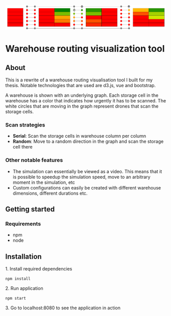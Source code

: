 ![](header.png)

# Warehouse routing visualization tool

## About

This is a rewrite of a warehouse routing visualisation tool I built for my thesis. Notable technologies that are used are d3.js, vue and bootstrap. 

A warehouse is shown with an underlying graph. Each storage cell in the warehouse has a color that indicates how urgently it has to be scanned. The white circles that are moving in the graph represent drones that scan the storage cells. 


### Scan strategies 
* **Serial**: Scan the storage cells in warehouse column per column
* **Random**: Move to a random direction in the graph and scan the storage cell there

### Other notable features

* The simulation can essentially be viewed as a video. This means that it is possible to speedup the simulation speed, move to an arbitrary moment in the simulation, etc
* Custom configurations can easily be created with different warehouse dimensions, different durations etc.

## Getting started

### Requirements

* npm
* node

## Installation

1\. Install required dependencies
```
npm install
```

2\. Run application
```
npm start
```

3\. Go to localhost:8080 to see the application in action
